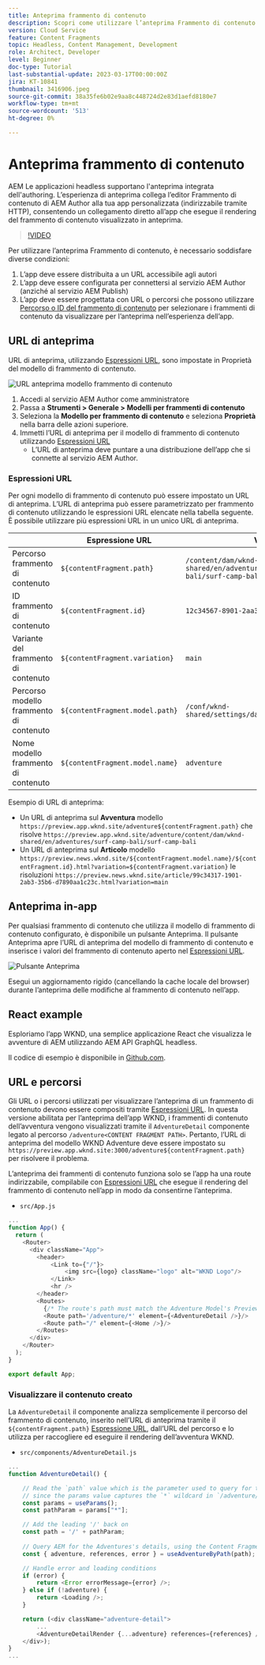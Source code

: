 ```yaml
---
title: Anteprima frammento di contenuto
description: Scopri come utilizzare l’anteprima Frammento di contenuto per tutti gli autori per vedere rapidamente in che modo i cambiamenti di contenuto influiscono sulle esperienze AEM headless.
version: Cloud Service
feature: Content Fragments
topic: Headless, Content Management, Development
role: Architect, Developer
level: Beginner
doc-type: Tutorial
last-substantial-update: 2023-03-17T00:00:00Z
jira: KT-10841
thumbnail: 3416906.jpeg
source-git-commit: 38a35fe6b02e9aa8c448724d2e83d1aefd8180e7
workflow-type: tm+mt
source-wordcount: '513'
ht-degree: 0%

---
```



# Anteprima frammento di contenuto

AEM Le applicazioni headless supportano l&#39;anteprima integrata dell&#39;authoring. L’esperienza di anteprima collega l’editor Frammento di contenuto di AEM Author alla tua app personalizzata (indirizzabile tramite HTTP), consentendo un collegamento diretto all’app che esegue il rendering del frammento di contenuto visualizzato in anteprima.

>[!VIDEO](https://video.tv.adobe.com/v/3416906?quality=12&learn=on)

Per utilizzare l’anteprima Frammento di contenuto, è necessario soddisfare diverse condizioni:

1. L’app deve essere distribuita a un URL accessibile agli autori
1. L’app deve essere configurata per connettersi al servizio AEM Author (anziché al servizio AEM Publish)
1. L’app deve essere progettata con URL o percorsi che possono utilizzare [Percorso o ID del frammento di contenuto](#url-expressions) per selezionare i frammenti di contenuto da visualizzare per l’anteprima nell’esperienza dell’app.

## URL di anteprima

URL di anteprima, utilizzando [Espressioni URL](#url-expressions), sono impostate in Proprietà del modello di frammento di contenuto.

![URL anteprima modello frammento di contenuto](./assets/preview/cf-model-preview-url.png)

1. Accedi al servizio AEM Author come amministratore
1. Passa a __Strumenti > Generale > Modelli per frammenti di contenuto__
1. Seleziona la __Modello per frammento di contenuto__ e seleziona __Proprietà__ nella barra delle azioni superiore.
1. Immetti l’URL di anteprima per il modello di frammento di contenuto utilizzando [Espressioni URL](#url-expressions)
   + L’URL di anteprima deve puntare a una distribuzione dell’app che si connette al servizio AEM Author.

### Espressioni URL

Per ogni modello di frammento di contenuto può essere impostato un URL di anteprima. L’URL di anteprima può essere parametrizzato per frammento di contenuto utilizzando le espressioni URL elencate nella tabella seguente. È possibile utilizzare più espressioni URL in un unico URL di anteprima.

|  | Espressione URL | Valore |
| --------------------------------------- | ----------------------------------- | ----------- |
| Percorso frammento di contenuto | `${contentFragment.path}` | `/content/dam/wknd-shared/en/adventures/surf-camp-bali/surf-camp-bali` |
| ID frammento di contenuto | `${contentFragment.id}` | `12c34567-8901-2aa3-45b6-d7890aa1c23c` |
| Variante del frammento di contenuto | `${contentFragment.variation}` | `main` |
| Percorso modello frammento di contenuto | `${contentFragment.model.path}` | `/conf/wknd-shared/settings/dam/cfm/models/adventure` |
| Nome modello frammento di contenuto | `${contentFragment.model.name}` | `adventure` |

Esempio di URL di anteprima:

+ Un URL di anteprima sul __Avventura__ modello `https://preview.app.wknd.site/adventure${contentFragment.path}` che risolve `https://preview.app.wknd.site/adventure/content/dam/wknd-shared/en/adventures/surf-camp-bali/surf-camp-bali`
+ Un URL di anteprima sul __Articolo__ modello `https://preview.news.wknd.site/${contentFragment.model.name}/${contentFragment.id}.html?variation=${contentFragment.variation}` le risoluzioni `https://preview.news.wknd.site/article/99c34317-1901-2ab3-35b6-d7890aa1c23c.html?variation=main`

## Anteprima in-app

Per qualsiasi frammento di contenuto che utilizza il modello di frammento di contenuto configurato, è disponibile un pulsante Anteprima. Il pulsante Anteprima apre l’URL di anteprima del modello di frammento di contenuto e inserisce i valori del frammento di contenuto aperto nel [Espressioni URL](#url-expressions).

![Pulsante Anteprima](./assets/preview/preview-button.png)

Esegui un aggiornamento rigido (cancellando la cache locale del browser) durante l’anteprima delle modifiche al frammento di contenuto nell’app.

## React example

Esploriamo l’app WKND, una semplice applicazione React che visualizza le avventure di AEM utilizzando AEM API GraphQL headless.

Il codice di esempio è disponibile in [Github.com](https://github.com/adobe/aem-guides-wknd-graphql/tree/main/preview-tutorial).

## URL e percorsi

Gli URL o i percorsi utilizzati per visualizzare l’anteprima di un frammento di contenuto devono essere compositi tramite [Espressioni URL](#url-expressions). In questa versione abilitata per l’anteprima dell’app WKND, i frammenti di contenuto dell’avventura vengono visualizzati tramite il `AdventureDetail` componente legato al percorso `/adventure<CONTENT FRAGMENT PATH>`. Pertanto, l’URL di anteprima del modello WKND Adventure deve essere impostato su `https://preview.app.wknd.site:3000/adventure${contentFragment.path}` per risolvere il problema.

L’anteprima dei frammenti di contenuto funziona solo se l’app ha una route indirizzabile, compilabile con [Espressioni URL](#url-expressions) che esegue il rendering del frammento di contenuto nell’app in modo da consentirne l’anteprima.

+ `src/App.js`

```javascript
...
function App() {
  return (
    <Router>
      <div className="App">
        <header>
            <Link to={"/"}>
                <img src={logo} className="logo" alt="WKND Logo"/>
            </Link>        
            <hr />
        </header>
        <Routes>
          {/* The route's path must match the Adventure Model's Preview URL expression. In React since the path has `/` you must use wildcards to match instead of the usual `:path` */}
          <Route path='/adventure/*' element={<AdventureDetail />}/>
          <Route path="/" element={<Home />}/>
        </Routes>
      </div>
    </Router>
  );
}

export default App;
```

### Visualizzare il contenuto creato

La `AdventureDetail` il componente analizza semplicemente il percorso del frammento di contenuto, inserito nell’URL di anteprima tramite il `${contentFragment.path}` [Espressione URL](#url-expressions), dall’URL del percorso e lo utilizza per raccogliere ed eseguire il rendering dell’avventura WKND.

+ `src/components/AdventureDetail.js`

```javascript
...
function AdventureDetail() {

    // Read the `path` value which is the parameter used to query for the adventure's details
    // since the params value captures the `*` wildcard in `/adventure/*`, or everything after the first `/` in the Content Fragment path.
    const params = useParams();
    const pathParam = params["*"];

    // Add the leading '/' back on 
    const path = '/' + pathParam;
    
    // Query AEM for the Adventures's details, using the Content Fragment's `path`
    const { adventure, references, error } = useAdventureByPath(path);

    // Handle error and loading conditions
    if (error) {
        return <Error errorMessage={error} />;
    } else if (!adventure) {
        return <Loading />;
    }

    return (<div className="adventure-detail">
        ...
        <AdventureDetailRender {...adventure} references={references} />
    </div>);
}
...
```
